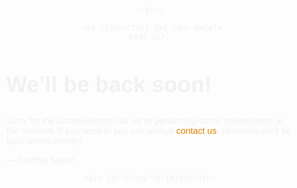 <html>
<head>
  <meta charset="UTF-8">
  <meta name="viewport" content="width=device-width, initial-scale=1.0">
  <script src="https://cdn.tailwindcss.com"></script>
    <style>
      body { text-align: center; padding: 20px; font: 20px Helvetica, sans-serif; color: rgb(241, 241, 241); }
      @media (min-width: 768px){
        body{ padding-top: 150px; }
      }
      h1 { font-size: 50px; }
      article { display: block; text-align: left; max-width: 650px; margin: 0 auto; }
      a { color: #dc8100; text-decoration: none; }
      a:hover { color: #333; text-decoration: none; }
    
    </style>
  </head>
  <body>
    <div class="bg">
      <style>
        body
        {
          background-image:url("https://img.freepik.com/premium-vector/abstract-technology-background-science-connecting-technology_42705-96.jpg")
        }
      </style>
     
    </div>
 
     <h1 class="text-3xl font-bold">
    Dear Sir,
  </h1>
    <article>
        <h1 class="text-1xl font-bold text-amber-400">We&rsquo;ll be back soon!</h1>
        <div>
            <p>Sorry for the inconvenience but we&rsquo;re performing some maintenance at the moment. If you need to you can always <a href="mailto:nepalprabhat21@gmail.com">contact us</a>, otherwise we&rsquo;ll be back online shortly!</p>
            <p class="text-lime-400">&mdash; Prabhat Nepal</p>
        </div>
    </article>
  <div class="clock">

    <div id="clock">8:10:45</div>
   
  <style>
    #clock {
  font-size: 100px;
  width: 600px;
  margin: 50px 0 0 0;
  text-align: center;
  border: 4px solid black;
  border-radius: 20px;
}
  </style>

  <script>
    setInterval(showTime, 1000);
function showTime() {
    let time = new Date();
    let hour = time.getHours();
    let min = time.getMinutes();
    let sec = time.getSeconds();
    am_pm = "AM";
  
    if (hour > 12) {
        hour -= 12;
        am_pm = "PM";
    }
    if (hour == 0) {
        hr = 12;
        am_pm = "AM";
    }
  
    hour = hour < 10 ? "0" + hour : hour;
    min = min < 10 ? "0" + min : min;
    sec = sec < 10 ? "0" + sec : sec;
  

    let currentTime = hour + ":" 
            + min + ":" + sec +am_pm;
  
    document.getElementById("clock")
            .innerHTML = currentTime;
}
showTime();
  </script>
</div>
    
  </body>
</html>
